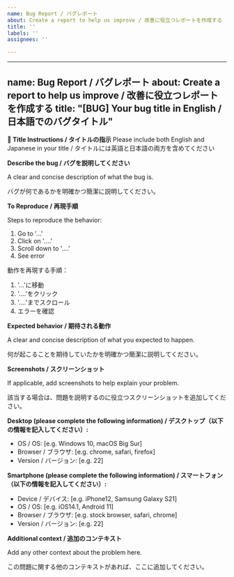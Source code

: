 ```yaml
---
name: Bug Report / バグレポート
about: Create a report to help us improve / 改善に役立つレポートを作成する
title: ''
labels: ''
assignees: ''

---
```


---
name: Bug Report / バグレポート
about: Create a report to help us improve / 改善に役立つレポートを作成する
title: "[BUG] Your bug title in English / 日本語でのバグタイトル"
---

**📝 Title Instructions / タイトルの指示**
Please include both English and Japanese in your title / タイトルには英語と日本語の両方を含めてください

**Describe the bug / バグを説明してください**
<!-- English / 英語 -->
A clear and concise description of what the bug is.

<!-- Japanese / 日本語 -->
バグが何であるかを明確かつ簡潔に説明してください。

**To Reproduce / 再現手順**
<!-- English / 英語 -->
Steps to reproduce the behavior:
1. Go to '...'
2. Click on '....'
3. Scroll down to '....'
4. See error

<!-- Japanese / 日本語 -->
動作を再現する手順：
1. '...'に移動
2. '....'をクリック
3. '....'までスクロール
4. エラーを確認

**Expected behavior / 期待される動作**
<!-- English / 英語 -->
A clear and concise description of what you expected to happen.

<!-- Japanese / 日本語 -->
何が起こることを期待していたかを明確かつ簡潔に説明してください。

**Screenshots / スクリーンショット**
<!-- English / 英語 -->
If applicable, add screenshots to help explain your problem.

<!-- Japanese / 日本語 -->
該当する場合は、問題を説明するのに役立つスクリーンショットを追加してください。

**Desktop (please complete the following information) / デスクトップ（以下の情報を記入してください）:**
- OS / OS: [e.g. Windows 10, macOS Big Sur]
- Browser / ブラウザ: [e.g. chrome, safari, firefox]
- Version / バージョン: [e.g. 22]

**Smartphone (please complete the following information) / スマートフォン（以下の情報を記入してください）:**
- Device / デバイス: [e.g. iPhone12, Samsung Galaxy S21]
- OS / OS: [e.g. iOS14.1, Android 11]
- Browser / ブラウザ: [e.g. stock browser, safari, chrome]
- Version / バージョン: [e.g. 22]

**Additional context / 追加のコンテキスト**
<!-- English / 英語 -->
Add any other context about the problem here.

<!-- Japanese / 日本語 -->
この問題に関する他のコンテキストがあれば、ここに追加してください。
